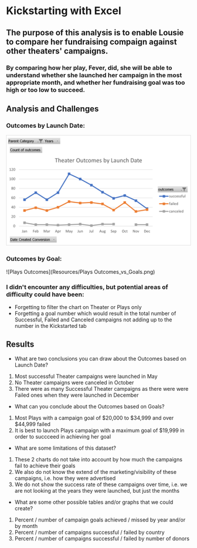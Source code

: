 # Kickstarting with Excel

## The purpose of this analysis is to enable Lousie to compare her fundraising compaign against other theaters' campaigns.

### By comparing how her play, Fever, did, she will be able to understand whether she launched her campaign in the most appropriate month, and whether her fundraising goal was too high or too low to succeed.

## Analysis and Challenges

### Outcomes by Launch Date:
![Theater Outcomes](Resources/Theater_Outcomes_vs_Launch.png)

### Outcomes by Goal:
![Plays Outcomes](Resources/Plays Outcomes_vs_Goals.png)

### I didn't encounter any difficulties, but potential areas of difficulty could have been: 
- Forgetting to filter the chart on Theater or Plays only
- Forgetting a goal number which would result in the total number of Successful, Failed and Canceled campaigns not adding up to the number in the Kickstarted tab

## Results

- What are two conclusions you can draw about the Outcomes based on Launch Date?
1. Most successful Theater campaigns were launched in May
2. No Theater campaigns were canceled in October
3. There were as many Successful Theater campaigns as there were were Failed ones when they were launched in December

- What can you conclude about the Outcomes based on Goals?
1. Most Plays with a campaign goal of $20,000 to $34,999 and over $44,999 failed
2. It is best to launch Plays campaign with a maximum goal of $19,999 in order to succceed in achieving her goal

- What are some limitations of this dataset?
1. These 2 charts do not take into account by how much the campaigns fail to achieve their goals
2. We also do not know the extend of the marketing/visibility of these campaigns, i.e. how they were advertised
3. We do not show the success rate of these campaigns over time, i.e. we are not looking at the years they were launched, but just the months

- What are some other possible tables and/or graphs that we could create?
1. Percent / number of campaign goals achieved / missed by year and/or by month
2. Percent / number of campaigns successful / failed by country
3. Percent / number of campaigns successful / failed by number of donors


